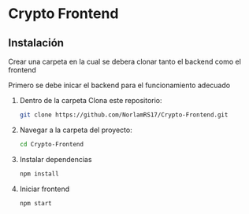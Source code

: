 # Crypto Frontend

## Instalación

Crear una carpeta en la cual se debera clonar tanto el backend como el frontend

Primero se debe inicar el backend para el funcionamiento adecuado

1. Dentro de la carpeta Clona este repositorio:
   ```bash
   git clone https://github.com/NorlamRS17/Crypto-Frontend.git
   ```
2. Navegar a la carpeta del proyecto:
   ```bash
   cd Crypto-Frontend
   ```
3. Instalar dependencias
   ```bash
   npm install
   ```
3. Iniciar frontend
   ```bash
   npm start
   ```
